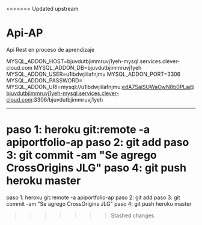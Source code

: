 <<<<<<< Updated upstream
# Api-AP
Api Rest en proceso de aprendizaje

MYSQL_ADDON_HOST=bjuvdutbjimmruvj1yeh-mysql.services.clever-cloud.com
MYSQL_ADDON_DB=bjuvdutbjimmruvj1yeh
MYSQL_ADDON_USER=u1lbdwjiilafnjmu
MYSQL_ADDON_PORT=3306
MYSQL_ADDON_PASSWORD= 
MYSQL_ADDON_URI=mysql://u1lbdwjiilafnjmu:edA7SaiSUWaOwN8b0PLa@bjuvdutbjimmruvj1yeh-mysql.services.clever-cloud.com:3306/bjuvdutbjimmruvj1yeh

--------------------------------
paso 1: heroku git:remote -a apiportfolio-ap
paso 2: git add 
paso 3: git commit -am "Se agrego CrossOrigins JLG"
paso 4: git push heroku master
=======
paso 1: heroku git:remote -a apiportfolio-ap paso 2: git add paso 3: git commit -am "Se agrego CrossOrigins JLG" paso 4: git push heroku master
>>>>>>> Stashed changes
